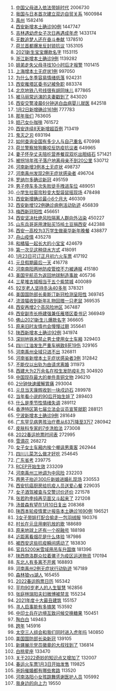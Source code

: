 1. [中国父母进入依法带娃时代](https://s.weibo.com//weibo?q=%23%E4%B8%AD%E5%9B%BD%E7%88%B6%E6%AF%8D%E8%BF%9B%E5%85%A5%E4%BE%9D%E6%B3%95%E5%B8%A6%E5%A8%83%E6%97%B6%E4%BB%A3%23&Refer=top) 2006730
2. [我国与日本首次建立双边自贸关系](https://s.weibo.com//weibo?q=%23%E6%88%91%E5%9B%BD%E4%B8%8E%E6%97%A5%E6%9C%AC%E9%A6%96%E6%AC%A1%E5%BB%BA%E7%AB%8B%E5%8F%8C%E8%BE%B9%E8%87%AA%E8%B4%B8%E5%85%B3%E7%B3%BB%23&Refer=top) 1600984
3. [禹州](https://s.weibo.com//weibo?q=%E7%A6%B9%E5%B7%9E&Refer=top) 1582416
4. [西安新增本土确诊90例](https://s.weibo.com//weibo?q=%23%E8%A5%BF%E5%AE%89%E6%96%B0%E5%A2%9E%E6%9C%AC%E5%9C%9F%E7%A1%AE%E8%AF%8A90%E4%BE%8B%23&Refer=top) 1447747
5. [吉林遇幼虎女子次日再遇成年虎](https://s.weibo.com//weibo?q=%23%E5%90%89%E6%9E%97%E9%81%87%E5%B9%BC%E8%99%8E%E5%A5%B3%E5%AD%90%E6%AC%A1%E6%97%A5%E5%86%8D%E9%81%87%E6%88%90%E5%B9%B4%E8%99%8E%23&Refer=top) 1433174
6. [无数追梦人还在奋斗奉献](https://s.weibo.com//weibo?q=%23%E6%97%A0%E6%95%B0%E8%BF%BD%E6%A2%A6%E4%BA%BA%E8%BF%98%E5%9C%A8%E5%A5%8B%E6%96%97%E5%A5%89%E7%8C%AE%23&Refer=top) 1378510
7. [荷兰首都爆发反封锁抗议](https://s.weibo.com//weibo?q=%23%E8%8D%B7%E5%85%B0%E9%A6%96%E9%83%BD%E7%88%86%E5%8F%91%E5%8F%8D%E5%B0%81%E9%94%81%E6%8A%97%E8%AE%AE%23&Refer=top) 1353105
8. [2021新生宝宝爆款名字](https://s.weibo.com//weibo?q=%232021%E6%96%B0%E7%94%9F%E5%AE%9D%E5%AE%9D%E7%88%86%E6%AC%BE%E5%90%8D%E5%AD%97%23&Refer=top) 1153115
9. [浙江新增本土确诊9例](https://s.weibo.com//weibo?q=%23%E6%B5%99%E6%B1%9F%E6%96%B0%E5%A2%9E%E6%9C%AC%E5%9C%9F%E7%A1%AE%E8%AF%8A9%E4%BE%8B%23&Refer=top) 1139282
10. [姐弟走失父母寻找10小时后才报警](https://s.weibo.com//weibo?q=%23%E5%A7%90%E5%BC%9F%E8%B5%B0%E5%A4%B1%E7%88%B6%E6%AF%8D%E5%AF%BB%E6%89%BE10%E5%B0%8F%E6%97%B6%E5%90%8E%E6%89%8D%E6%8A%A5%E8%AD%A6%23&Refer=top) 1101415
11. [上海增本土无症状1例](https://s.weibo.com//weibo?q=%23%E4%B8%8A%E6%B5%B7%E5%A2%9E%E6%9C%AC%E5%9C%9F%E6%97%A0%E7%97%87%E7%8A%B61%E4%BE%8B%23&Refer=top) 997050
12. [为什么冬季容易情绪低落](https://s.weibo.com//weibo?q=%23%E4%B8%BA%E4%BB%80%E4%B9%88%E5%86%AC%E5%AD%A3%E5%AE%B9%E6%98%93%E6%83%85%E7%BB%AA%E4%BD%8E%E8%90%BD%23&Refer=top) 924231
13. [西安雁塔区委书记被免职](https://s.weibo.com//weibo?q=%23%E8%A5%BF%E5%AE%89%E9%9B%81%E5%A1%94%E5%8C%BA%E5%A7%94%E4%B9%A6%E8%AE%B0%E8%A2%AB%E5%85%8D%E8%81%8C%23&Refer=top) 883374
14. [北京地铁八号线很有胡同味儿](https://s.weibo.com//weibo?q=%23%E5%8C%97%E4%BA%AC%E5%9C%B0%E9%93%81%E5%85%AB%E5%8F%B7%E7%BA%BF%E5%BE%88%E6%9C%89%E8%83%A1%E5%90%8C%E5%91%B3%E5%84%BF%23&Refer=top) 877865
15. [被马丽常远演的夫妻戳到了](https://s.weibo.com//weibo?q=%23%E8%A2%AB%E9%A9%AC%E4%B8%BD%E5%B8%B8%E8%BF%9C%E6%BC%94%E7%9A%84%E5%A4%AB%E5%A6%BB%E6%88%B3%E5%88%B0%E4%BA%86%23&Refer=top) 843020
16. [西安交警凌晨6分钟送白血病婴儿就医](https://s.weibo.com//weibo?q=%23%E8%A5%BF%E5%AE%89%E4%BA%A4%E8%AD%A6%E5%87%8C%E6%99%A86%E5%88%86%E9%92%9F%E9%80%81%E7%99%BD%E8%A1%80%E7%97%85%E5%A9%B4%E5%84%BF%E5%B0%B1%E5%8C%BB%23&Refer=top) 842518
17. [1月2日新增确诊161例](https://s.weibo.com//weibo?q=%231%E6%9C%882%E6%97%A5%E6%96%B0%E5%A2%9E%E7%A1%AE%E8%AF%8A161%E4%BE%8B%23&Refer=top) 777783
18. [那年我们](https://s.weibo.com//weibo?q=%E9%82%A3%E5%B9%B4%E6%88%91%E4%BB%AC&Refer=top) 763605
19. [妲己女仆咖啡](https://s.weibo.com//weibo?q=%23%E5%A6%B2%E5%B7%B1%E5%A5%B3%E4%BB%86%E5%92%96%E5%95%A1%23&Refer=top) 761572
20. [西安连续8天新增超百例](https://s.weibo.com//weibo?q=%23%E8%A5%BF%E5%AE%89%E8%BF%9E%E7%BB%AD8%E5%A4%A9%E6%96%B0%E5%A2%9E%E8%B6%85%E7%99%BE%E4%BE%8B%23&Refer=top) 713419
21. [鬼灭之刃](https://s.weibo.com//weibo?q=%E9%AC%BC%E7%81%AD%E4%B9%8B%E5%88%83&Refer=top) 693194
22. [如何查询全国有多少人与自己重名](https://s.weibo.com//weibo?q=%23%E5%A6%82%E4%BD%95%E6%9F%A5%E8%AF%A2%E5%85%A8%E5%9B%BD%E6%9C%89%E5%A4%9A%E5%B0%91%E4%BA%BA%E4%B8%8E%E8%87%AA%E5%B7%B1%E9%87%8D%E5%90%8D%23&Refer=top) 670998
23. [荷兰警察放狗撕咬反防疫抗议者](https://s.weibo.com//weibo?q=%23%E8%8D%B7%E5%85%B0%E8%AD%A6%E5%AF%9F%E6%94%BE%E7%8B%97%E6%92%95%E5%92%AC%E5%8F%8D%E9%98%B2%E7%96%AB%E6%8A%97%E8%AE%AE%E8%80%85%23&Refer=top) 649965
24. [妻子怀孕丈夫陪吃营养餐双双吃出胆结石](https://s.weibo.com//weibo?q=%23%E5%A6%BB%E5%AD%90%E6%80%80%E5%AD%95%E4%B8%88%E5%A4%AB%E9%99%AA%E5%90%83%E8%90%A5%E5%85%BB%E9%A4%90%E5%8F%8C%E5%8F%8C%E5%90%83%E5%87%BA%E8%83%86%E7%BB%93%E7%9F%B3%23&Refer=top) 571421
25. [被拐18年孩子落户地离母亲不到20公里](https://s.weibo.com//weibo?q=%23%E8%A2%AB%E6%8B%9018%E5%B9%B4%E5%AD%A9%E5%AD%90%E8%90%BD%E6%88%B7%E5%9C%B0%E7%A6%BB%E6%AF%8D%E4%BA%B2%E4%B8%8D%E5%88%B020%E5%85%AC%E9%87%8C%23&Refer=top) 530712
26. [河南新增3例本土无症状](https://s.weibo.com//weibo?q=%23%E6%B2%B3%E5%8D%97%E6%96%B0%E5%A2%9E3%E4%BE%8B%E6%9C%AC%E5%9C%9F%E6%97%A0%E7%97%87%E7%8A%B6%23&Refer=top) 498737
27. [河南禹州发现2例无症状感染者](https://s.weibo.com//weibo?q=%23%E6%B2%B3%E5%8D%97%E7%A6%B9%E5%B7%9E%E5%8F%91%E7%8E%B02%E4%BE%8B%E6%97%A0%E7%97%87%E7%8A%B6%E6%84%9F%E6%9F%93%E8%80%85%23&Refer=top) 496704
28. [罗纳尔多确诊新冠](https://s.weibo.com//weibo?q=%23%E7%BD%97%E7%BA%B3%E5%B0%94%E5%A4%9A%E7%A1%AE%E8%AF%8A%E6%96%B0%E5%86%A0%23&Refer=top) 495159
29. [男子停车多次失败徒手拽进车位](https://s.weibo.com//weibo?q=%23%E7%94%B7%E5%AD%90%E5%81%9C%E8%BD%A6%E5%A4%9A%E6%AC%A1%E5%A4%B1%E8%B4%A5%E5%BE%92%E6%89%8B%E6%8B%BD%E8%BF%9B%E8%BD%A6%E4%BD%8D%23&Refer=top) 489051
30. [小学生拉窗帘秒变大型袋鼠摇现场](https://s.weibo.com//weibo?q=%23%E5%B0%8F%E5%AD%A6%E7%94%9F%E6%8B%89%E7%AA%97%E5%B8%98%E7%A7%92%E5%8F%98%E5%A4%A7%E5%9E%8B%E8%A2%8B%E9%BC%A0%E6%91%87%E7%8E%B0%E5%9C%BA%23&Refer=top) 478498
31. [西安新增确诊最小6个月大](https://s.weibo.com//weibo?q=%23%E8%A5%BF%E5%AE%89%E6%96%B0%E5%A2%9E%E7%A1%AE%E8%AF%8A%E6%9C%80%E5%B0%8F6%E4%B8%AA%E6%9C%88%E5%A4%A7%23&Refer=top) 460309
32. [西安新增122例确诊病例活动轨迹](https://s.weibo.com//weibo?q=%23%E8%A5%BF%E5%AE%89%E6%96%B0%E5%A2%9E122%E4%BE%8B%E7%A1%AE%E8%AF%8A%E7%97%85%E4%BE%8B%E6%B4%BB%E5%8A%A8%E8%BD%A8%E8%BF%B9%23&Refer=top) 456839
33. [梅西新冠阳性](https://s.weibo.com//weibo?q=%23%E6%A2%85%E8%A5%BF%E6%96%B0%E5%86%A0%E9%98%B3%E6%80%A7%23&Refer=top) 456651
34. [西安坚决杜绝风险隔离人群向外沾染](https://s.weibo.com//weibo?q=%23%E8%A5%BF%E5%AE%89%E5%9D%9A%E5%86%B3%E6%9D%9C%E7%BB%9D%E9%A3%8E%E9%99%A9%E9%9A%94%E7%A6%BB%E4%BA%BA%E7%BE%A4%E5%90%91%E5%A4%96%E6%B2%BE%E6%9F%93%23&Refer=top) 450227
35. [山东兵哥哥用津贴买15吨土豆捐西安](https://s.weibo.com//weibo?q=%23%E5%B1%B1%E4%B8%9C%E5%85%B5%E5%93%A5%E5%93%A5%E7%94%A8%E6%B4%A5%E8%B4%B4%E4%B9%B015%E5%90%A8%E5%9C%9F%E8%B1%86%E6%8D%90%E8%A5%BF%E5%AE%89%23&Refer=top) 442388
36. [西安一高校为3万学生做豪华新年晚餐](https://s.weibo.com//weibo?q=%23%E8%A5%BF%E5%AE%89%E4%B8%80%E9%AB%98%E6%A0%A1%E4%B8%BA3%E4%B8%87%E5%AD%A6%E7%94%9F%E5%81%9A%E8%B1%AA%E5%8D%8E%E6%96%B0%E5%B9%B4%E6%99%9A%E9%A4%90%23&Refer=top) 438877
37. [舟山疫情](https://s.weibo.com//weibo?q=%E8%88%9F%E5%B1%B1%E7%96%AB%E6%83%85&Refer=top) 435278
38. [和橘猫一起长大的小宝宝](https://s.weibo.com//weibo?q=%E5%92%8C%E6%A9%98%E7%8C%AB%E4%B8%80%E8%B5%B7%E9%95%BF%E5%A4%A7%E7%9A%84%E5%B0%8F%E5%AE%9D%E5%AE%9D&Refer=top) 424679
39. [第一次见这种烧水方式](https://s.weibo.com//weibo?q=%23%E7%AC%AC%E4%B8%80%E6%AC%A1%E8%A7%81%E8%BF%99%E7%A7%8D%E7%83%A7%E6%B0%B4%E6%96%B9%E5%BC%8F%23&Refer=top) 418091
40. [1月23日可订正月初六火车票](https://s.weibo.com//weibo?q=%231%E6%9C%8823%E6%97%A5%E5%8F%AF%E8%AE%A2%E6%AD%A3%E6%9C%88%E5%88%9D%E5%85%AD%E7%81%AB%E8%BD%A6%E7%A5%A8%23&Refer=top) 417192
41. [元旦假期最后一天](https://s.weibo.com//weibo?q=%23%E5%85%83%E6%97%A6%E5%81%87%E6%9C%9F%E6%9C%80%E5%90%8E%E4%B8%80%E5%A4%A9%23&Refer=top) 416778
42. [河南南阳两地防疫管控不力被通报](https://s.weibo.com//weibo?q=%23%E6%B2%B3%E5%8D%97%E5%8D%97%E9%98%B3%E4%B8%A4%E5%9C%B0%E9%98%B2%E7%96%AB%E7%AE%A1%E6%8E%A7%E4%B8%8D%E5%8A%9B%E8%A2%AB%E9%80%9A%E6%8A%A5%23&Refer=top) 415180
43. [美国宇航员为返回地球制造事故](https://s.weibo.com//weibo?q=%23%E7%BE%8E%E5%9B%BD%E5%AE%87%E8%88%AA%E5%91%98%E4%B8%BA%E8%BF%94%E5%9B%9E%E5%9C%B0%E7%90%83%E5%88%B6%E9%80%A0%E4%BA%8B%E6%95%85%23&Refer=top) 405736
44. [三星堆古城相当于五个紫禁城](https://s.weibo.com//weibo?q=%23%E4%B8%89%E6%98%9F%E5%A0%86%E5%8F%A4%E5%9F%8E%E7%9B%B8%E5%BD%93%E4%BA%8E%E4%BA%94%E4%B8%AA%E7%B4%AB%E7%A6%81%E5%9F%8E%23&Refer=top) 400089
45. [92岁老人坚持冬泳40多年](https://s.weibo.com//weibo?q=%2392%E5%B2%81%E8%80%81%E4%BA%BA%E5%9D%9A%E6%8C%81%E5%86%AC%E6%B3%B340%E5%A4%9A%E5%B9%B4%23&Refer=top) 378321
46. [美国国防部长奥斯汀新冠检测呈阳性](https://s.weibo.com//weibo?q=%23%E7%BE%8E%E5%9B%BD%E5%9B%BD%E9%98%B2%E9%83%A8%E9%95%BF%E5%A5%A5%E6%96%AF%E6%B1%80%E6%96%B0%E5%86%A0%E6%A3%80%E6%B5%8B%E5%91%88%E9%98%B3%E6%80%A7%23&Refer=top) 369745
47. [流浪猫收到新年礼物回赠一只老鼠](https://s.weibo.com//weibo?q=%23%E6%B5%81%E6%B5%AA%E7%8C%AB%E6%94%B6%E5%88%B0%E6%96%B0%E5%B9%B4%E7%A4%BC%E7%89%A9%E5%9B%9E%E8%B5%A0%E4%B8%80%E5%8F%AA%E8%80%81%E9%BC%A0%23&Refer=top) 369535
48. [西安再增2个高风险地区](https://s.weibo.com//weibo?q=%23%E8%A5%BF%E5%AE%89%E5%86%8D%E5%A2%9E2%E4%B8%AA%E9%AB%98%E9%A3%8E%E9%99%A9%E5%9C%B0%E5%8C%BA%23&Refer=top) 367487
49. [西安副市长杨建强兼任雁塔区委书记](https://s.weibo.com//weibo?q=%23%E8%A5%BF%E5%AE%89%E5%89%AF%E5%B8%82%E9%95%BF%E6%9D%A8%E5%BB%BA%E5%BC%BA%E5%85%BC%E4%BB%BB%E9%9B%81%E5%A1%94%E5%8C%BA%E5%A7%94%E4%B9%A6%E8%AE%B0%23&Refer=top) 366949
50. [佛山2021新生儿爆款名字](https://s.weibo.com//weibo?q=%23%E4%BD%9B%E5%B1%B12021%E6%96%B0%E7%94%9F%E5%84%BF%E7%88%86%E6%AC%BE%E5%90%8D%E5%AD%97%23&Refer=top) 366605
51. [原来旧时友情也会慢慢过期](https://s.weibo.com//weibo?q=%23%E5%8E%9F%E6%9D%A5%E6%97%A7%E6%97%B6%E5%8F%8B%E6%83%85%E4%B9%9F%E4%BC%9A%E6%85%A2%E6%85%A2%E8%BF%87%E6%9C%9F%23&Refer=top) 355641
52. [陕西新增本土确诊92例](https://s.weibo.com//weibo?q=%23%E9%99%95%E8%A5%BF%E6%96%B0%E5%A2%9E%E6%9C%AC%E5%9C%9F%E7%A1%AE%E8%AF%8A92%E4%BE%8B%23&Refer=top) 341974
53. [深圳地铁未禁止男士使用女士车厢](https://s.weibo.com//weibo?q=%23%E6%B7%B1%E5%9C%B3%E5%9C%B0%E9%93%81%E6%9C%AA%E7%A6%81%E6%AD%A2%E7%94%B7%E5%A3%AB%E4%BD%BF%E7%94%A8%E5%A5%B3%E5%A3%AB%E8%BD%A6%E5%8E%A2%23&Refer=top) 329403
54. [四川江油发生严重车祸致8死19伤](https://s.weibo.com//weibo?q=%23%E5%9B%9B%E5%B7%9D%E6%B1%9F%E6%B2%B9%E5%8F%91%E7%94%9F%E4%B8%A5%E9%87%8D%E8%BD%A6%E7%A5%B8%E8%87%B48%E6%AD%BB19%E4%BC%A4%23&Refer=top) 329165
55. [河南禹州全域只进不出](https://s.weibo.com//weibo?q=%23%E6%B2%B3%E5%8D%97%E7%A6%B9%E5%B7%9E%E5%85%A8%E5%9F%9F%E5%8F%AA%E8%BF%9B%E4%B8%8D%E5%87%BA%23&Refer=top) 326811
56. [河南省新增本土无症状感染者3例](https://s.weibo.com//weibo?q=%23%E6%B2%B3%E5%8D%97%E7%9C%81%E6%96%B0%E5%A2%9E%E6%9C%AC%E5%9C%9F%E6%97%A0%E7%97%87%E7%8A%B6%E6%84%9F%E6%9F%93%E8%80%853%E4%BE%8B%23&Refer=top) 312842
57. [不能仅以出轨为由请求离婚](https://s.weibo.com//weibo?q=%23%E4%B8%8D%E8%83%BD%E4%BB%85%E4%BB%A5%E5%87%BA%E8%BD%A8%E4%B8%BA%E7%94%B1%E8%AF%B7%E6%B1%82%E7%A6%BB%E5%A9%9A%23&Refer=top) 311973
58. [西建大为2万余名在校生发防疫礼包](https://s.weibo.com//weibo?q=%23%E8%A5%BF%E5%BB%BA%E5%A4%A7%E4%B8%BA2%E4%B8%87%E4%BD%99%E5%90%8D%E5%9C%A8%E6%A0%A1%E7%94%9F%E5%8F%91%E9%98%B2%E7%96%AB%E7%A4%BC%E5%8C%85%23&Refer=top) 304920
59. [中国现存最大的单件青铜文物](https://s.weibo.com//weibo?q=%23%E4%B8%AD%E5%9B%BD%E7%8E%B0%E5%AD%98%E6%9C%80%E5%A4%A7%E7%9A%84%E5%8D%95%E4%BB%B6%E9%9D%92%E9%93%9C%E6%96%87%E7%89%A9%23&Refer=top) 296210
60. [2分钟快速缓解胃痛](https://s.weibo.com//weibo?q=%232%E5%88%86%E9%92%9F%E5%BF%AB%E9%80%9F%E7%BC%93%E8%A7%A3%E8%83%83%E7%97%9B%23&Refer=top) 293004
61. [元旦当天康辉收到一块戍边石](https://s.weibo.com//weibo?q=%23%E5%85%83%E6%97%A6%E5%BD%93%E5%A4%A9%E5%BA%B7%E8%BE%89%E6%94%B6%E5%88%B0%E4%B8%80%E5%9D%97%E6%88%8D%E8%BE%B9%E7%9F%B3%23&Refer=top) 289978
62. [当年看小说的90后开始生娃了](https://s.weibo.com//weibo?q=%23%E5%BD%93%E5%B9%B4%E7%9C%8B%E5%B0%8F%E8%AF%B4%E7%9A%8490%E5%90%8E%E5%BC%80%E5%A7%8B%E7%94%9F%E5%A8%83%E4%BA%86%23&Refer=top) 289403
63. [什么是季节性情绪失调](https://s.weibo.com//weibo?q=%23%E4%BB%80%E4%B9%88%E6%98%AF%E5%AD%A3%E8%8A%82%E6%80%A7%E6%83%85%E7%BB%AA%E5%A4%B1%E8%B0%83%23&Refer=top) 289112
64. [香港特区第七届立法会议员宣誓就职](https://s.weibo.com//weibo?q=%23%E9%A6%99%E6%B8%AF%E7%89%B9%E5%8C%BA%E7%AC%AC%E4%B8%83%E5%B1%8A%E7%AB%8B%E6%B3%95%E4%BC%9A%E8%AE%AE%E5%91%98%E5%AE%A3%E8%AA%93%E5%B0%B1%E8%81%8C%23&Refer=top) 288121
65. [宁波新增本土确诊9例](https://s.weibo.com//weibo?q=%23%E5%AE%81%E6%B3%A2%E6%96%B0%E5%A2%9E%E6%9C%AC%E5%9C%9F%E7%A1%AE%E8%AF%8A9%E4%BE%8B%23&Refer=top) 281649
66. [广东罕见病男孩治疗费从63万降至3万7](https://s.weibo.com//weibo?q=%23%E5%B9%BF%E4%B8%9C%E7%BD%95%E8%A7%81%E7%97%85%E7%94%B7%E5%AD%A9%E6%B2%BB%E7%96%97%E8%B4%B9%E4%BB%8E63%E4%B8%87%E9%99%8D%E8%87%B33%E4%B8%877%23&Refer=top) 280942
67. [皮肤科专家的7步洗脸法](https://s.weibo.com//weibo?q=%23%E7%9A%AE%E8%82%A4%E7%A7%91%E4%B8%93%E5%AE%B6%E7%9A%847%E6%AD%A5%E6%B4%97%E8%84%B8%E6%B3%95%23&Refer=top) 273008
68. [2022春运抢票时间表](https://s.weibo.com//weibo?q=%232022%E6%98%A5%E8%BF%90%E6%8A%A2%E7%A5%A8%E6%97%B6%E9%97%B4%E8%A1%A8%23&Refer=top) 272995
69. [雪滴花](https://s.weibo.com//weibo?q=%E9%9B%AA%E6%BB%B4%E8%8A%B1&Refer=top) 268272
70. [女子女士车厢内挨个嘲讽男乘客](https://s.weibo.com//weibo?q=%23%E5%A5%B3%E5%AD%90%E5%A5%B3%E5%A3%AB%E8%BD%A6%E5%8E%A2%E5%86%85%E6%8C%A8%E4%B8%AA%E5%98%B2%E8%AE%BD%E7%94%B7%E4%B9%98%E5%AE%A2%23&Refer=top) 262944
71. [四川儿菜怎么做才好吃](https://s.weibo.com//weibo?q=%23%E5%9B%9B%E5%B7%9D%E5%84%BF%E8%8F%9C%E6%80%8E%E4%B9%88%E5%81%9A%E6%89%8D%E5%A5%BD%E5%90%83%23&Refer=top) 254645
72. [广东省考](https://s.weibo.com//weibo?q=%E5%B9%BF%E4%B8%9C%E7%9C%81%E8%80%83&Refer=top) 239775
73. [RCEP开始生效](https://s.weibo.com//weibo?q=RCEP%E5%BC%80%E5%A7%8B%E7%94%9F%E6%95%88&Refer=top) 233209
74. [河南禹州三地调为中风险](https://s.weibo.com//weibo?q=%23%E6%B2%B3%E5%8D%97%E7%A6%B9%E5%B7%9E%E4%B8%89%E5%9C%B0%E8%B0%83%E4%B8%BA%E4%B8%AD%E9%A3%8E%E9%99%A9%23&Refer=top) 232203
75. [两男子抬近300斤新娘进婚礼现场](https://s.weibo.com//weibo?q=%23%E4%B8%A4%E7%94%B7%E5%AD%90%E6%8A%AC%E8%BF%91300%E6%96%A4%E6%96%B0%E5%A8%98%E8%BF%9B%E5%A9%9A%E7%A4%BC%E7%8E%B0%E5%9C%BA%23&Refer=top) 230553
76. [西安抗癌厨房给抗疫人员送爱心餐](https://s.weibo.com//weibo?q=%23%E8%A5%BF%E5%AE%89%E6%8A%97%E7%99%8C%E5%8E%A8%E6%88%BF%E7%BB%99%E6%8A%97%E7%96%AB%E4%BA%BA%E5%91%98%E9%80%81%E7%88%B1%E5%BF%83%E9%A4%90%23&Refer=top) 229035
77. [女子酒驾被查与交警讨价还价](https://s.weibo.com//weibo?q=%23%E5%A5%B3%E5%AD%90%E9%85%92%E9%A9%BE%E8%A2%AB%E6%9F%A5%E4%B8%8E%E4%BA%A4%E8%AD%A6%E8%AE%A8%E4%BB%B7%E8%BF%98%E4%BB%B7%23&Refer=top) 221578
78. [张若昀李纯再见面又斗起来了](https://s.weibo.com//weibo?q=%23%E5%BC%A0%E8%8B%A5%E6%98%80%E6%9D%8E%E7%BA%AF%E5%86%8D%E8%A7%81%E9%9D%A2%E5%8F%88%E6%96%97%E8%B5%B7%E6%9D%A5%E4%BA%86%23&Refer=top) 221208
79. [汤普森有望在1月10日复出](https://s.weibo.com//weibo?q=%23%E6%B1%A4%E6%99%AE%E6%A3%AE%E6%9C%89%E6%9C%9B%E5%9C%A81%E6%9C%8810%E6%97%A5%E5%A4%8D%E5%87%BA%23&Refer=top) 208368
80. [陕西本轮疫情累计报告本土确诊1690例](https://s.weibo.com//weibo?q=%23%E9%99%95%E8%A5%BF%E6%9C%AC%E8%BD%AE%E7%96%AB%E6%83%85%E7%B4%AF%E8%AE%A1%E6%8A%A5%E5%91%8A%E6%9C%AC%E5%9C%9F%E7%A1%AE%E8%AF%8A1690%E4%BE%8B%23&Refer=top) 196521
81. [3女子带娃打配合偷走一包羽绒服](https://s.weibo.com//weibo?q=%233%E5%A5%B3%E5%AD%90%E5%B8%A6%E5%A8%83%E6%89%93%E9%85%8D%E5%90%88%E5%81%B7%E8%B5%B0%E4%B8%80%E5%8C%85%E7%BE%BD%E7%BB%92%E6%9C%8D%23&Refer=top) 190376
82. [村长在元旦用喇叭放的歌](https://s.weibo.com//weibo?q=%23%E6%9D%91%E9%95%BF%E5%9C%A8%E5%85%83%E6%97%A6%E7%94%A8%E5%96%87%E5%8F%AD%E6%94%BE%E7%9A%84%E6%AD%8C%23&Refer=top) 188689
83. [原来地球上还有一个祝融号](https://s.weibo.com//weibo?q=%23%E5%8E%9F%E6%9D%A5%E5%9C%B0%E7%90%83%E4%B8%8A%E8%BF%98%E6%9C%89%E4%B8%80%E4%B8%AA%E7%A5%9D%E8%9E%8D%E5%8F%B7%23&Refer=top) 188198
84. [近距离看烟花是什么体验](https://s.weibo.com//weibo?q=%23%E8%BF%91%E8%B7%9D%E7%A6%BB%E7%9C%8B%E7%83%9F%E8%8A%B1%E6%98%AF%E4%BB%80%E4%B9%88%E4%BD%93%E9%AA%8C%23&Refer=top) 187986
85. [被西安这些抗疫瞬间感动了](https://s.weibo.com//weibo?q=%23%E8%A2%AB%E8%A5%BF%E5%AE%89%E8%BF%99%E4%BA%9B%E6%8A%97%E7%96%AB%E7%9E%AC%E9%97%B4%E6%84%9F%E5%8A%A8%E4%BA%86%23&Refer=top) 183830
86. [官兵5200米雪域用吊车升国旗](https://s.weibo.com//weibo?q=%23%E5%AE%98%E5%85%B55200%E7%B1%B3%E9%9B%AA%E5%9F%9F%E7%94%A8%E5%90%8A%E8%BD%A6%E5%8D%87%E5%9B%BD%E6%97%97%23&Refer=top) 181396
87. [陕西商洛群众拉着骡子为疫区运送物资](https://s.weibo.com//weibo?q=%E9%99%95%E8%A5%BF%E5%95%86%E6%B4%9B%E7%BE%A4%E4%BC%97%E6%8B%89%E7%9D%80%E9%AA%A1%E5%AD%90%E4%B8%BA%E7%96%AB%E5%8C%BA%E8%BF%90%E9%80%81%E7%89%A9%E8%B5%84&Refer=top) 170194
88. [东北人有多离不开酱](https://s.weibo.com//weibo?q=%23%E4%B8%9C%E5%8C%97%E4%BA%BA%E6%9C%89%E5%A4%9A%E7%A6%BB%E4%B8%8D%E5%BC%80%E9%85%B1%23&Refer=top) 168893
89. [河南禹州2例无症状行动轨迹](https://s.weibo.com//weibo?q=%23%E6%B2%B3%E5%8D%97%E7%A6%B9%E5%B7%9E2%E4%BE%8B%E6%97%A0%E7%97%87%E7%8A%B6%E8%A1%8C%E5%8A%A8%E8%BD%A8%E8%BF%B9%23&Refer=top) 167189
90. [森林狼vs湖人](https://s.weibo.com//weibo?q=%23%E6%A3%AE%E6%9E%97%E7%8B%BCvs%E6%B9%96%E4%BA%BA%23&Refer=top) 165455
91. [2022春运购票日历](https://s.weibo.com//weibo?q=%232022%E6%98%A5%E8%BF%90%E8%B4%AD%E7%A5%A8%E6%97%A5%E5%8E%86%23&Refer=top) 165342
92. [平均90岁老人的人生智慧](https://s.weibo.com//weibo?q=%23%E5%B9%B3%E5%9D%8790%E5%B2%81%E8%80%81%E4%BA%BA%E7%9A%84%E4%BA%BA%E7%94%9F%E6%99%BA%E6%85%A7%23&Refer=top) 162856
93. [张庭林瑞阳夫妇微博被禁言](https://s.weibo.com//weibo?q=%23%E5%BC%A0%E5%BA%AD%E6%9E%97%E7%91%9E%E9%98%B3%E5%A4%AB%E5%A6%87%E5%BE%AE%E5%8D%9A%E8%A2%AB%E7%A6%81%E8%A8%80%23&Refer=top) 155234
94. [2021年度十大最丑建筑](https://s.weibo.com//weibo?q=%232021%E5%B9%B4%E5%BA%A6%E5%8D%81%E5%A4%A7%E6%9C%80%E4%B8%91%E5%BB%BA%E7%AD%91%23&Refer=top) 155157
95. [寻人启事能有多搞笑](https://s.weibo.com//weibo?q=%23%E5%AF%BB%E4%BA%BA%E5%90%AF%E4%BA%8B%E8%83%BD%E6%9C%89%E5%A4%9A%E6%90%9E%E7%AC%91%23&Refer=top) 153592
96. [中印士兵在边境互致问候交换糖果](https://s.weibo.com//weibo?q=%23%E4%B8%AD%E5%8D%B0%E5%A3%AB%E5%85%B5%E5%9C%A8%E8%BE%B9%E5%A2%83%E4%BA%92%E8%87%B4%E9%97%AE%E5%80%99%E4%BA%A4%E6%8D%A2%E7%B3%96%E6%9E%9C%23&Refer=top) 150451
97. [陶白白](https://s.weibo.com//weibo?q=%E9%99%B6%E7%99%BD%E7%99%BD&Refer=top) 149463
98. [跨年](https://s.weibo.com//weibo?q=%E8%B7%A8%E5%B9%B4&Refer=top) 145916
99. [太空三人组会和我们同时进入虎年吗](https://s.weibo.com//weibo?q=%23%E5%A4%AA%E7%A9%BA%E4%B8%89%E4%BA%BA%E7%BB%84%E4%BC%9A%E5%92%8C%E6%88%91%E4%BB%AC%E5%90%8C%E6%97%B6%E8%BF%9B%E5%85%A5%E8%99%8E%E5%B9%B4%E5%90%97%23&Refer=top) 140850
100. [美国国防部长染新冠](https://s.weibo.com//weibo?q=%23%E7%BE%8E%E5%9B%BD%E5%9B%BD%E9%98%B2%E9%83%A8%E9%95%BF%E6%9F%93%E6%96%B0%E5%86%A0%23&Refer=top) 139105
101. [新疆展示党员徽章的大叔找到了](https://s.weibo.com//weibo?q=%23%E6%96%B0%E7%96%86%E5%B1%95%E7%A4%BA%E5%85%9A%E5%91%98%E5%BE%BD%E7%AB%A0%E7%9A%84%E5%A4%A7%E5%8F%94%E6%89%BE%E5%88%B0%E4%BA%86%23&Refer=top) 136814
102. [白桃星座](https://s.weibo.com//weibo?q=%23%E7%99%BD%E6%A1%83%E6%98%9F%E5%BA%A7%23&Refer=top) 133470
103. [关于2022奇妙的知识点又增加了](https://s.weibo.com//weibo?q=%23%E5%85%B3%E4%BA%8E2022%E5%A5%87%E5%A6%99%E7%9A%84%E7%9F%A5%E8%AF%86%E7%82%B9%E5%8F%88%E5%A2%9E%E5%8A%A0%E4%BA%86%23&Refer=top) 132007
104. [春运火车票1月3日开始发售](https://s.weibo.com//weibo?q=%23%E6%98%A5%E8%BF%90%E7%81%AB%E8%BD%A6%E7%A5%A81%E6%9C%883%E6%97%A5%E5%BC%80%E5%A7%8B%E5%8F%91%E5%94%AE%23&Refer=top) 119825
105. [爸妈催婚都有哪些套路](https://s.weibo.com//weibo?q=%23%E7%88%B8%E5%A6%88%E5%82%AC%E5%A9%9A%E9%83%BD%E6%9C%89%E5%93%AA%E4%BA%9B%E5%A5%97%E8%B7%AF%23&Refer=top) 113520
106. [河南洛阳小女孩跳舞感谢医护人员](https://s.weibo.com//weibo?q=%23%E6%B2%B3%E5%8D%97%E6%B4%9B%E9%98%B3%E5%B0%8F%E5%A5%B3%E5%AD%A9%E8%B7%B3%E8%88%9E%E6%84%9F%E8%B0%A2%E5%8C%BB%E6%8A%A4%E4%BA%BA%E5%91%98%23&Refer=top) 105992
107. [我身边的向上力](https://s.weibo.com//weibo?q=%23%E6%88%91%E8%BA%AB%E8%BE%B9%E7%9A%84%E5%90%91%E4%B8%8A%E5%8A%9B%23&Refer=top) 19550
